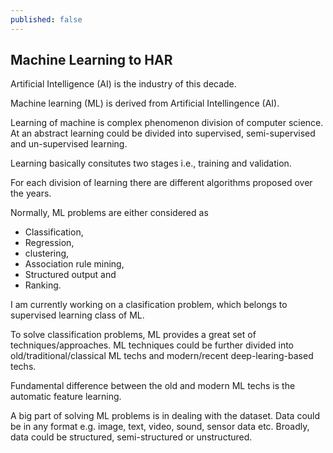 ```yaml
---
published: false
---
```

## Machine Learning to HAR

Artificial Intelligence (AI) is the industry of this decade.

Machine learning (ML) is derived from Artificial Intellingence (AI). 

Learning of machine is complex phenomenon division of computer science. At an abstract learning could be divided into supervised, semi-supervised and un-supervised learning.

Learning basically consitutes two stages i.e., training and validation. 

For each division of learning there are different algorithms proposed over the years.

Normally, ML problems are either considered as 
*	Classification,   
*	Regression, 
*	clustering,  
*	Association rule mining,
*	Structured output and 
*	Ranking.

I am currently working on a clasification problem, which belongs to supervised learning class of ML.

To solve classification problems, ML provides a great set of techniques/approaches. ML techniques could be further divided into old/traditional/classical ML techs and modern/recent deep-learing-based techs. 

Fundamental difference between the old and modern ML techs is the automatic feature learning. 

A big part of solving ML problems is in dealing with the dataset. Data could be in any format e.g. image, text, video, sound, sensor data etc. Broadly, data could be structured, semi-structured or unstructured. 



